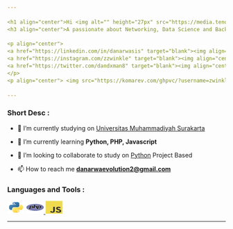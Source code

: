 ```yaml
---

<h1 align="center">Hi <img alt="" height="27px" src="https://media.tenor.com/Wx9IEmZZXSoAAAAi/hi.gif" />, I'm Danar Wasis Pambudi</h1>
<h3 align="center">A passionate about Networking, Data Science and Backend Development<br>from Sragen, Central Java</h3>

<p align="center">
<a href="https://linkedin.com/in/danarwasis" target="blank"><img align="center" src="https://raw.githubusercontent.com/rahuldkjain/github-profile-readme-generator/master/src/images/icons/Social/linked-in-alt.svg" alt="danarwasis" height="30" width="40" /></a>
<a href="https://instagram.com/zzwinkle" target="blank"><img align="center" src="https://raw.githubusercontent.com/rahuldkjain/github-profile-readme-generator/master/src/images/icons/Social/instagram.svg" alt="drawrrrrrrrrrr" height="30" width="40" /></a>
<a href="https://twitter.com/dandxman8" target="blank"><img align="center" src="https://raw.githubusercontent.com/rahuldkjain/github-profile-readme-generator/master/src/images/icons/Social/twitter.svg" alt="dandxman8" height="30" width="40" /></a>
</p>
<p align="center"> <img src="https://komarev.com/ghpvc/?username=zwinkle&label=Profile%20Views&color=0e75b6&style=flat-square" alt="zwinkle" height="20px"/> </p>

---
```


<h3 align="left">Short Desc :</h3>

- 🔭 I’m currently studying on [Universitas Muhammadiyah Surakarta](https://www.ums.ac.id/)

- 🌱 I’m currently learning **Python, PHP, Javascript**

- 👯 I’m looking to collaborate to study on [Python](https://www.python.org/) Project Based

- 📫 How to reach me **danarwaevolution2@gmail.com**

<h3 align="left">Languages and Tools :</h3>
<p align="left>
<a href="https://www.python.org" target="_blank" rel="noreferrer"> <img src="https://raw.githubusercontent.com/devicons/devicon/master/icons/python/python-original.svg" alt="python" width="40" height="30"/> </a>
<a href="https://www.php.net" target="_blank" rel="noreferrer"> <img src="https://raw.githubusercontent.com/devicons/devicon/master/icons/php/php-original.svg" alt="php" width="40" height="30"/> </a>
<a href="https://developer.mozilla.org/en-US/docs/Web/JavaScript" target="_blank" rel="noreferrer"> <img src="https://raw.githubusercontent.com/devicons/devicon/master/icons/javascript/javascript-original.svg" alt="javascript" width="40" height="30"/> </a>
</p>

---
